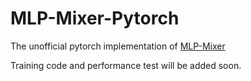 # MLP-Mixer-Pytorch

The unofficial pytorch implementation of [MLP-Mixer](https://arxiv.org/abs/2105.01601)

Training code and performance test will be added soon.

